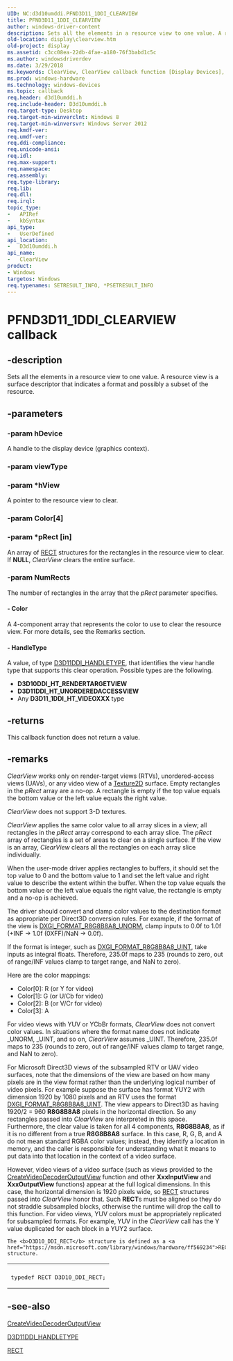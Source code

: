 ```yaml
---
UID: NC:d3d10umddi.PFND3D11_1DDI_CLEARVIEW
title: PFND3D11_1DDI_CLEARVIEW
author: windows-driver-content
description: Sets all the elements in a resource view to one value. A resource view is a surface descriptor that indicates a format and possibly a subset of the resource.
old-location: display\clearview.htm
old-project: display
ms.assetid: c3cc08ea-22db-4fae-a180-76f3babd1c5c
ms.author: windowsdriverdev
ms.date: 3/29/2018
ms.keywords: ClearView, ClearView callback function [Display Devices], PFND3D11_1DDI_CLEARVIEW, d3d10umddi/ClearView, display.clearview, display.clearview_d3d11_1_, display.pfnclearview
ms.prod: windows-hardware
ms.technology: windows-devices
ms.topic: callback
req.header: d3d10umddi.h
req.include-header: D3d10umddi.h
req.target-type: Desktop
req.target-min-winverclnt: Windows 8
req.target-min-winversvr: Windows Server 2012
req.kmdf-ver: 
req.umdf-ver: 
req.ddi-compliance: 
req.unicode-ansi: 
req.idl: 
req.max-support: 
req.namespace: 
req.assembly: 
req.type-library: 
req.lib: 
req.dll: 
req.irql: 
topic_type:
-	APIRef
-	kbSyntax
api_type:
-	UserDefined
api_location:
-	D3d10umddi.h
api_name:
-	ClearView
product:
- Windows
targetos: Windows
req.typenames: SETRESULT_INFO, *PSETRESULT_INFO
---
```


# PFND3D11_1DDI_CLEARVIEW callback


## -description


Sets all the elements in a resource view to one value. A resource view is  a surface descriptor  that indicates a format and possibly a subset of the resource.


## -parameters




### -param hDevice

A handle to the display device (graphics context).


### -param viewType


### -param *hView

A pointer to the resource view to clear.


### -param Color[4]


### -param *pRect [in]

An array of <a href="https://msdn.microsoft.com/library/windows/hardware/ff569234">RECT</a> structures for the rectangles in the resource view to clear. If <b>NULL</b>, <i>ClearView</i> clears the entire surface.


### -param NumRects

The number of rectangles in the array that the  <i>pRect</i> parameter specifies.


#### - Color

A 4-component array that represents the color to use to clear the resource view. For more details, see the Remarks section.


#### - HandleType

A value, of type <a href="https://msdn.microsoft.com/library/windows/hardware/ff542152">D3D11DDI_HANDLETYPE</a>, that identifies the view handle type that supports this clear operation. Possible types are the following.

<ul>
<li><b>D3D10DDI_HT_RENDERTARGETVIEW</b></li>
<li><b>D3D11DDI_HT_UNORDEREDACCESSVIEW</b></li>
<li>Any <b>D3D11_1DDI_HT_VIDEOXXX</b> type</li>
</ul>

## -returns



This callback function does not return a value.




## -remarks



<i>ClearView</i> works only on render-target views (RTVs), unordered-access views (UAVs), or any video view of a <a href="https://msdn.microsoft.com/e9cd2bc7-99c1-4aca-91b0-9faefa4a856d">Texture2D</a> surface. Empty rectangles in the <i>pRect</i> array are a no-op. A rectangle is empty if the top value equals the bottom value or the left value equals the right value.

<i>ClearView</i> does not support 3-D textures.

<i>ClearView</i> applies the same color value to all array slices in a view; all rectangles in the <i>pRect</i> array correspond to each array slice.  The <i>pRect</i> array of rectangles is a set of areas to clear on a single surface.  If the view is an array, <i>ClearView</i> clears all the rectangles on each array slice individually.

When the user-mode driver applies rectangles to buffers, it should set the top value to 0 and the bottom value to 1 and set the left value and right value to describe the extent within the buffer. When the top value equals the bottom value or the left value equals the right value, the rectangle is empty and a no-op is achieved.

The driver should convert and clamp color values to the destination format as appropriate per Direct3D conversion rules.  For example, if the format of the view is <a href="https://msdn.microsoft.com/dce61bc4-4ed5-4e64-84e8-6db88025e5c2">DXGI_FORMAT_R8G8B8A8_UNORM</a>, clamp inputs to 0.0f to 1.0f (+INF -&gt; 1.0f (0XFF)/NaN -&gt; 0.0f).

If the format is integer, such as <a href="https://msdn.microsoft.com/dce61bc4-4ed5-4e64-84e8-6db88025e5c2">DXGI_FORMAT_R8G8B8A8_UINT</a>, take inputs as integral floats. Therefore, 235.0f maps to 235 (rounds to zero, out of range/INF values clamp to target range, and NaN to zero).

Here are the color mappings:

<ul>
<li>Color[0]: R (or Y for video)</li>
<li>Color[1]: G (or U/Cb for video)</li>
<li>Color[2]: B (or V/Cr for video)</li>
<li>Color[3]: A</li>
</ul>
For video views with YUV or YCbBr formats, <i>ClearView</i> does not convert color values. In situations where the format name does not indicate _UNORM,  _UINT, and so on, <i>ClearView</i> assumes _UINT. Therefore, 235.0f maps to 235 (rounds to zero, out of range/INF values clamp to target range, and NaN to zero).

For Microsoft Direct3D views of the subsampled RTV or UAV video surfaces, note that the dimensions of the view are based on how many pixels are in the view format rather than the underlying logical number of video pixels.  For example suppose the surface has format YUY2 with dimension 1920 by 1080 pixels and an RTV uses the format <a href="https://msdn.microsoft.com/dce61bc4-4ed5-4e64-84e8-6db88025e5c2">DXGI_FORMAT_R8G8B8A8_UINT</a>.  The view appears to Direct3D as having 1920/2 = 960 <b>R8G8B8A8</b> pixels in the horizontal direction.  So any rectangles passed into <i>ClearView</i> are interpreted in this space.  Furthermore, the clear value is taken for all 4 components, <b>R8G8B8A8</b>, as if it is no different from a true <b>R8G8B8A8</b> surface.  In this case, R, G, B, and A do not mean standard RGBA color values; instead, they identify a location in memory, and the caller is responsible for understanding what it means to put data into that location in the context of a video surface.

However, video views of a video surface (such as views provided to the <a href="https://msdn.microsoft.com/a5a32b4e-799c-4d18-995d-f804e6dff85c">CreateVideoDecoderOutputView</a> function and other <b>XxxInputView</b> and <b>XxxOutputView</b> functions) appear at the full logical dimensions. In this case, the horizontal dimension is 1920 pixels wide, so <a href="https://msdn.microsoft.com/library/windows/hardware/ff569234">RECT</a> structures passed into <i>ClearView</i> honor that. Such  <b>RECT</b>s  must be aligned so they do not straddle subsampled blocks, otherwise the runtime will drop the call to this function. For video views, YUV colors must be appropriately replicated for subsampled formats. For example, YUV in the <i>ClearView</i> call has the Y value duplicated for each block in a YUY2 surface.


    The <b>D3D10_DDI_RECT</b> structure is defined as a <a href="https://msdn.microsoft.com/library/windows/hardware/ff569234">RECT</a> structure.

<div class="code"><span codelanguage=""><table>
<tr>
<th></th>
</tr>
<tr>
<td>
<pre>typedef RECT D3D10_DDI_RECT;</pre>
</td>
</tr>
</table></span></div>



## -see-also




<a href="https://msdn.microsoft.com/a5a32b4e-799c-4d18-995d-f804e6dff85c">CreateVideoDecoderOutputView</a>



<a href="https://msdn.microsoft.com/library/windows/hardware/ff542152">D3D11DDI_HANDLETYPE</a>



<a href="https://msdn.microsoft.com/library/windows/hardware/ff569234">RECT</a>
 

 

